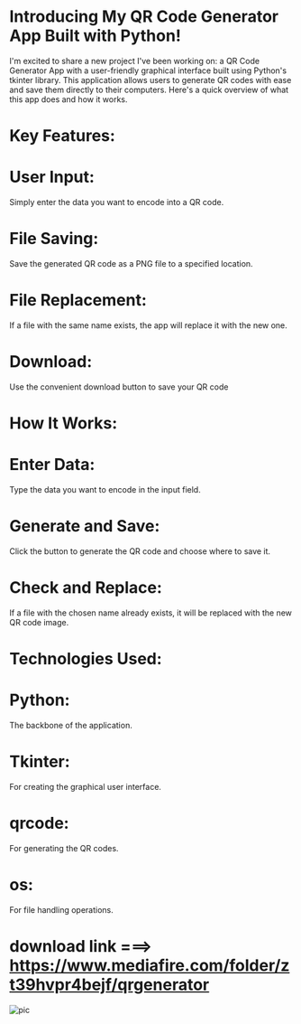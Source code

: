 # **Introducing My QR Code Generator App Built with Python!**
I'm excited to share a new project I've been working on: a QR Code Generator App with a user-friendly graphical interface built using Python's tkinter library. This application allows users to generate QR codes with ease and save them directly to their computers. Here's a quick overview of what this app does and how it works.

# **Key Features:**

# **User Input:** 

  Simply enter the data you want to encode into a QR code.
  
# **File Saving:**

  Save the generated QR code as a PNG file to a specified location.
  
# **File Replacement:**

  If a file with the same name exists, the app will replace it with the new one.
  
# **Download:**

  Use the convenient download button to save your QR code
  
# **How It Works:**

# **Enter Data:** 

  Type the data you want to encode in the input field.
  
# **Generate and Save:** 

  Click the button to generate the QR code and choose where to save it.
  
# **Check and Replace:** 

  If a file with the chosen name already exists, it will be replaced with the new QR code image.
  
# **Technologies Used:**

# **Python:** 

  The backbone of the application.
  
# **Tkinter:** 

  For creating the graphical user interface.
  
# **qrcode:**

  For generating the QR codes.
  
# **os:** 

  For file handling operations.

  # download link ===> https://www.mediafire.com/folder/zt39hvpr4bejf/qrgenerator

![pic](https://github.com/user-attachments/assets/72760dff-5b73-43d6-8de8-2027b9872468)



  
  
